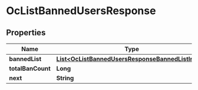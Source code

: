 

# OcListBannedUsersResponse


## Properties

| Name | Type | Description | Notes |
|------------ | ------------- | ------------- | -------------|
|**bannedList** | [**List&lt;OcListBannedUsersResponseBannedListInner&gt;**](OcListBannedUsersResponseBannedListInner.md) |  |  [optional] |
|**totalBanCount** | **Long** |  |  [optional] |
|**next** | **String** |  |  [optional] |



